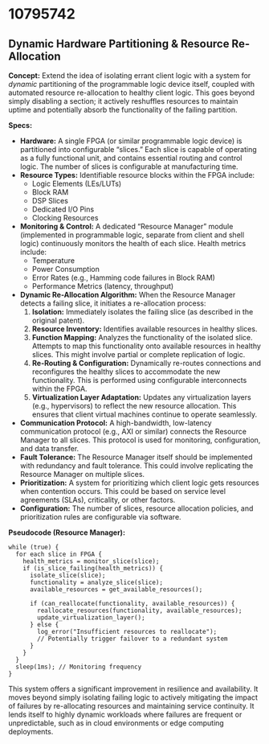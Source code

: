 # 10795742

## Dynamic Hardware Partitioning & Resource Re-Allocation

**Concept:** Extend the idea of isolating errant client logic with a system for *dynamic* partitioning of the programmable logic device itself, coupled with automated resource re-allocation to healthy client logic. This goes beyond simply disabling a section; it actively reshuffles resources to maintain uptime and potentially absorb the functionality of the failing partition.

**Specs:**

*   **Hardware:** A single FPGA (or similar programmable logic device) is partitioned into configurable “slices.” Each slice is capable of operating as a fully functional unit, and contains essential routing and control logic. The number of slices is configurable at manufacturing time.
*   **Resource Types:** Identifiable resource blocks within the FPGA include:
    *   Logic Elements (LEs/LUTs)
    *   Block RAM
    *   DSP Slices
    *   Dedicated I/O Pins
    *   Clocking Resources
*   **Monitoring & Control:** A dedicated “Resource Manager” module (implemented in programmable logic, separate from client and shell logic) continuously monitors the health of each slice. Health metrics include:
    *   Temperature
    *   Power Consumption
    *   Error Rates (e.g., Hamming code failures in Block RAM)
    *   Performance Metrics (latency, throughput)
*   **Dynamic Re-Allocation Algorithm:** When the Resource Manager detects a failing slice, it initiates a re-allocation process:
    1.  **Isolation:** Immediately isolates the failing slice (as described in the original patent).
    2.  **Resource Inventory:** Identifies available resources in healthy slices.
    3.  **Function Mapping:** Analyzes the functionality of the isolated slice. Attempts to map this functionality onto available resources in healthy slices. This might involve partial or complete replication of logic.
    4.  **Re-Routing & Configuration:** Dynamically re-routes connections and reconfigures the healthy slices to accommodate the new functionality. This is performed using configurable interconnects within the FPGA.
    5.  **Virtualization Layer Adaptation:** Updates any virtualization layers (e.g., hypervisors) to reflect the new resource allocation. This ensures that client virtual machines continue to operate seamlessly.
*   **Communication Protocol:** A high-bandwidth, low-latency communication protocol (e.g., AXI or similar) connects the Resource Manager to all slices. This protocol is used for monitoring, configuration, and data transfer.
*   **Fault Tolerance:** The Resource Manager itself should be implemented with redundancy and fault tolerance. This could involve replicating the Resource Manager on multiple slices.
*   **Prioritization:** A system for prioritizing which client logic gets resources when contention occurs. This could be based on service level agreements (SLAs), criticality, or other factors.
*   **Configuration:**  The number of slices, resource allocation policies, and prioritization rules are configurable via software.

**Pseudocode (Resource Manager):**

```
while (true) {
  for each slice in FPGA {
    health_metrics = monitor_slice(slice);
    if (is_slice_failing(health_metrics)) {
      isolate_slice(slice);
      functionality = analyze_slice(slice);
      available_resources = get_available_resources();

      if (can_reallocate(functionality, available_resources)) {
        reallocate_resources(functionality, available_resources);
        update_virtualization_layer();
      } else {
        log_error("Insufficient resources to reallocate");
        // Potentially trigger failover to a redundant system
      }
    }
  }
  sleep(1ms); // Monitoring frequency
}
```

This system offers a significant improvement in resilience and availability. It moves beyond simply isolating failing logic to actively mitigating the impact of failures by re-allocating resources and maintaining service continuity. It lends itself to highly dynamic workloads where failures are frequent or unpredictable, such as in cloud environments or edge computing deployments.